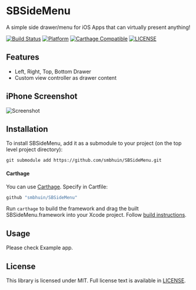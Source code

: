 # SBSideMenu

A simple side drawer/menu for iOS Apps that can virtually present anything!

[![Build Status](https://travis-ci.org/smbhuin/SBSideMenu.svg?branch=master)](https://travis-ci.org/smbhuin/SBSideMenu)
[![Platform](https://img.shields.io/badge/Platforms-iOS-4E4E4E.svg?colorA=4BC51D)](#installation)
[![Carthage Compatible](https://img.shields.io/badge/Carthage-compatible-4BC51D.svg?style=flat)](#carthage)
[![LICENSE](https://img.shields.io/badge/License-MIT-4BC51D.svg?style=flat)](#license)

## Features

- Left, Right, Top, Bottom Drawer
- Custom view controller as drawer content

## iPhone Screenshot

![Screenshot](https://raw.githubusercontent.com/smbhuin/SBSideMenu/master/screenshot.png)

## Installation

To install SBSideMenu, add it as a submodule to your project (on the top level project directory):

`git submodule add https://github.com/smbhuin/SBSideMenu.git`

#### Carthage 
You can use [Carthage](https://github.com/Carthage/Carthage). 
Specify in Cartfile:

```ruby
github "smbhuin/SBSideMenu"
```

Run `carthage` to build the framework and drag the built SBSideMenu.framework into your Xcode project. Follow [build instructions](https://github.com/Carthage/Carthage#getting-started).

## Usage

Please check Example app.

## License

This library is licensed under MIT. Full license text is available in [LICENSE](https://github.com/smbhuin/SBSideMenu/blob/master/LICENSE).

